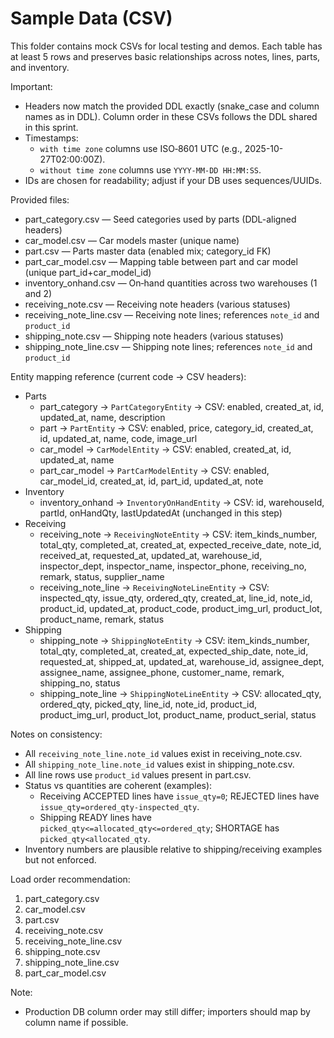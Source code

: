 # Sample Data (CSV)

This folder contains mock CSVs for local testing and demos. Each table has at least 5 rows and preserves basic relationships across notes, lines, parts, and inventory.

Important:
- Headers now match the provided DDL exactly (snake_case and column names as in DDL). Column order in these CSVs follows the DDL shared in this sprint.
- Timestamps:
  - `with time zone` columns use ISO‑8601 UTC (e.g., 2025-10-27T02:00:00Z).
  - `without time zone` columns use `YYYY-MM-DD HH:MM:SS`.
- IDs are chosen for readability; adjust if your DB uses sequences/UUIDs.

Provided files:
- part_category.csv — Seed categories used by parts (DDL-aligned headers)
- car_model.csv — Car models master (unique name)
- part.csv — Parts master data (enabled mix; category_id FK)
- part_car_model.csv — Mapping table between part and car model (unique part_id+car_model_id)
- inventory_onhand.csv — On‑hand quantities across two warehouses (1 and 2)
- receiving_note.csv — Receiving note headers (various statuses)
- receiving_note_line.csv — Receiving note lines; references `note_id` and `product_id`
- shipping_note.csv — Shipping note headers (various statuses)
- shipping_note_line.csv — Shipping note lines; references `note_id` and `product_id`

Entity mapping reference (current code → CSV headers):
- Parts
  - part_category → `PartCategoryEntity` → CSV: enabled, created_at, id, updated_at, name, description
  - part → `PartEntity` → CSV: enabled, price, category_id, created_at, id, updated_at, name, code, image_url
  - car_model → `CarModelEntity` → CSV: enabled, created_at, id, updated_at, name
  - part_car_model → `PartCarModelEntity` → CSV: enabled, car_model_id, created_at, id, part_id, updated_at, note
- Inventory
  - inventory_onhand → `InventoryOnHandEntity` → CSV: id, warehouseId, partId, onHandQty, lastUpdatedAt (unchanged in this step)
- Receiving
  - receiving_note → `ReceivingNoteEntity` → CSV: item_kinds_number, total_qty, completed_at, created_at, expected_receive_date, note_id, received_at, requested_at, updated_at, warehouse_id, inspector_dept, inspector_name, inspector_phone, receiving_no, remark, status, supplier_name
  - receiving_note_line → `ReceivingNoteLineEntity` → CSV: inspected_qty, issue_qty, ordered_qty, created_at, line_id, note_id, product_id, updated_at, product_code, product_img_url, product_lot, product_name, remark, status
- Shipping
  - shipping_note → `ShippingNoteEntity` → CSV: item_kinds_number, total_qty, completed_at, created_at, expected_ship_date, note_id, requested_at, shipped_at, updated_at, warehouse_id, assignee_dept, assignee_name, assignee_phone, customer_name, remark, shipping_no, status
  - shipping_note_line → `ShippingNoteLineEntity` → CSV: allocated_qty, ordered_qty, picked_qty, line_id, note_id, product_id, product_img_url, product_lot, product_name, product_serial, status

Notes on consistency:
- All `receiving_note_line.note_id` values exist in receiving_note.csv.
- All `shipping_note_line.note_id` values exist in shipping_note.csv.
- All line rows use `product_id` values present in part.csv.
- Status vs quantities are coherent (examples):
  - Receiving ACCEPTED lines have `issue_qty=0`; REJECTED lines have `issue_qty=ordered_qty-inspected_qty`.
  - Shipping READY lines have `picked_qty<=allocated_qty<=ordered_qty`; SHORTAGE has `picked_qty<allocated_qty`.
- Inventory numbers are plausible relative to shipping/receiving examples but not enforced.

Load order recommendation:
1) part_category.csv
2) car_model.csv
3) part.csv
4) receiving_note.csv
5) receiving_note_line.csv
6) shipping_note.csv
7) shipping_note_line.csv
8) part_car_model.csv

Note:
- Production DB column order may still differ; importers should map by column name if possible.
